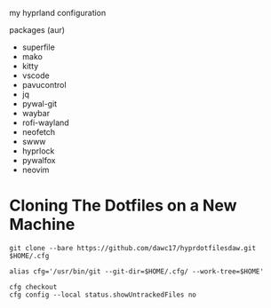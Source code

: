 my hyprland configuration

packages (aur)
- superfile
- mako
- kitty
- vscode
- pavucontrol
- jq
- pywal-git
- waybar
- rofi-wayland
- neofetch
- swww
- hyprlock
- pywalfox
- neovim

# Cloning The Dotfiles on a New Machine

```
git clone --bare https://github.com/dawc17/hyprdotfilesdaw.git $HOME/.cfg

alias cfg='/usr/bin/git --git-dir=$HOME/.cfg/ --work-tree=$HOME'

cfg checkout
cfg config --local status.showUntrackedFiles no
```
